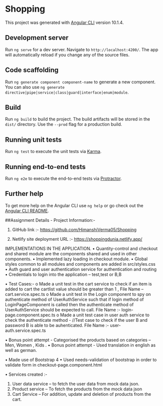 # Shopping

This project was generated with [Angular CLI](https://github.com/angular/angular-cli) version 10.1.4.

## Development server

Run `ng serve` for a dev server. Navigate to `http://localhost:4200/`. The app will automatically reload if you change any of the source files.

## Code scaffolding

Run `ng generate component component-name` to generate a new component. You can also use `ng generate directive|pipe|service|class|guard|interface|enum|module`.

## Build

Run `ng build` to build the project. The build artifacts will be stored in the `dist/` directory. Use the `--prod` flag for a production build.

## Running unit tests

Run `ng test` to execute the unit tests via [Karma](https://karma-runner.github.io).

## Running end-to-end tests

Run `ng e2e` to execute the end-to-end tests via [Protractor](http://www.protractortest.org/).

## Further help

To get more help on the Angular CLI use `ng help` or go check out the [Angular CLI README](https://github.com/angular/angular-cli/blob/master/README.md).

##Assignment Details -
Project Information:-
1.	GitHub link :- 
https://github.com/HimanshiVerma05/Shopping

2.	Netlify site deployment URL :-
https://shoppingdunia.netlify.app/

 IMPLEMENTATIONS IN THE APPLICATION.
•	Quantity-control and checkout and shared module are the components shared and used in other components.
•	Implemented lazy loading in checkout module.
•	Global styles common to all modules and components are added in src/styles.css
•	Auth guard and user authentication service for authentication and routing
•	Credentials to login into the application – test,test or B,B

•	Test Cases:- 
o	Made a unit test in the cart service to check if an item is added to cart the cartlist value should be greater than 1 , File Name – cart.service.spec.ts
o	Made a unit test in the Login component to spy on authenticate method of UserAuthService such that if login method of LoginPageComponent is called then the authenticate method of UserAuthService should be expected to call.
File Name :- login-page.component.spec.ts
o	Made a unit test case in user auth service to check the authenticate method - //Test case to check if the user B and password B is able to be auhenticated.
File Name :- user-auth.service.spec.ts

•	Bonus point attempt - Categorised the products based on categories – Men, Women , Kids .
•	Bonus point attempt - Used translation in english as well as german.

•	Made use of Bootstrap 4
•	Used needs-validation of bootstrap in order to validate form in checkout-page.component.html

•	Services created :-
1.	User data service – to fetch the user data from mock data json.
2.	Product service – To fetch the products from the mock data json
3.	Cart Service – For addition, update and deletion of products from the cart.




